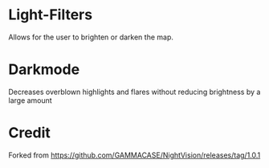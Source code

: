 # Light-Filters
Allows for the user to brighten or darken the map.

# Darkmode
Decreases overblown highlights and flares without reducing brightness by a large amount

# Credit
Forked from https://github.com/GAMMACASE/NightVision/releases/tag/1.0.1 
